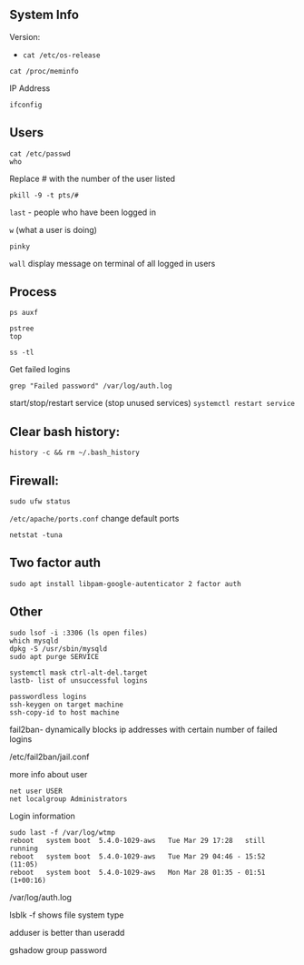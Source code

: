 ## System Info
Version:
- `cat /etc/os-release`

`cat /proc/meminfo`

IP Address
```
ifconfig
```

## Users
```
cat /etc/passwd
who
```

Replace # with the number of the user listed
```
pkill -9 -t pts/# 
```
`last` - people who have been logged in

`w` (what a user is doing)

`pinky`

`wall` display message on terminal of all logged in users

## Process
```
ps auxf
```
```
pstree
top
```

```
ss -tl
```

Get failed logins
```
grep "Failed password" /var/log/auth.log
```

start/stop/restart service (stop unused services)
`systemctl restart service`


## Clear bash history:
```
history -c && rm ~/.bash_history
```

## Firewall:
```
sudo ufw status
```

`/etc/apache/ports.conf` change default ports 

`netstat -tuna`

## Two factor auth
`sudo apt install libpam-google-autenticator 2 factor auth`


## Other
```
sudo lsof -i :3306 (ls open files)
which mysqld
dpkg -S /usr/sbin/mysqld
sudo apt purge SERVICE
```
```
systemctl mask ctrl-alt-del.target 
lastb- list of unsuccessful logins
```
```
passwordless logins
ssh-keygen on target machine
ssh-copy-id to host machine
```
fail2ban- dynamically blocks ip addresses with certain number of failed logins

/etc/fail2ban/jail.conf


more info about user
```
net user USER
net localgroup Administrators
```
Login information
```
sudo last -f /var/log/wtmp
reboot   system boot  5.4.0-1029-aws   Tue Mar 29 17:28   still running
reboot   system boot  5.4.0-1029-aws   Tue Mar 29 04:46 - 15:52  (11:05)
reboot   system boot  5.4.0-1029-aws   Mon Mar 28 01:35 - 01:51 (1+00:16)
```
/var/log/auth.log

lsblk -f shows file system type

adduser is better than useradd

gshadow group password
